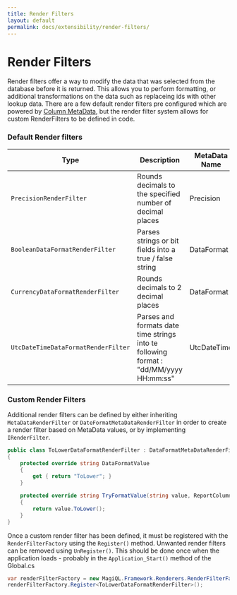 ```yaml
---
title: Render Filters
layout: default
permalink: docs/extensibility/render-filters/
---
```


Render Filters
====

Render filters offer a way to modify the data that was selected from the database before it is returned. This allows you to perform formatting, or additional transformations on the data such as replaceing ids with other lookup data. There are a few default render filters pre configured which are powered by [Column MetaData](/docs/components/column-metadata/), but the render filter system allows for custom RenderFilters to be defined in code.

### Default Render filters

| Type | Description | MetaData Name | MetaData Value |  
| ---- | ----------- | ------------- | -------------- |  
|`PrecisionRenderFilter`| Rounds decimals to the specified number of decimal places | Precision | [int] number of decimal places |
|`BooleanDataFormatRenderFilter`| Parses strings or bit fields into a true / false string | DataFormat | "Boolean" (applies automatically to Boolean db columns) | 
|`CurrencyDataFormatRenderFilter`| Rounds decimals to 2 decimal places | DataFormat | "Currency" | 
|`UtcDateTimeDataFormatRenderFilter`| Parses and formats date time strings into te following format : "dd/MM/yyyy HH:mm:ss"  | UtcDateTime | n/a |


### Custom Render Filters

Additional render filters can be defined by either inheriting `MetaDataRenderFilter` or `DateFormatMetaDataRenderFilter` in order to create a render filter based on MetaData values, or by implementing `IRenderFilter`.

```c#
public class ToLowerDataFormatRenderFilter : DataFormatMetaDataRenderFilter
{
    protected override string DataFormatValue
    {
        get { return "ToLower"; }
    }

    protected override string TryFormatValue(string value, ReportColumnMapping columnMapping, SearchResultRow row)
    {
        return value.ToLower();
    }
}
```

Once a custom render filter has been defined, it must be registered with the `RenderFilterFactory` using the `Register()` method. Unwanted render filters can be removed using `UnRegister()`. This should be done once when the application loads - probably in the `Application_Start()` method of the Global.cs

```c#
var renderFilterFactory = new MagiQL.Framework.Renderers.RenderFilterFactory();
renderFilterFactory.Register<ToLowerDataFormatRenderFilter>();
```



